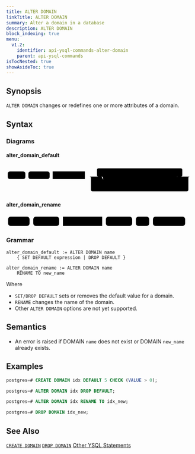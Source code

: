 ```yaml
---
title: ALTER DOMAIN
linkTitle: ALTER DOMAIN
summary: Alter a domain in a database
description: ALTER DOMAIN
block_indexing: true
menu:
  v1.2:
    identifier: api-ysql-commands-alter-domain
    parent: api-ysql-commands
isTocNested: true
showAsideToc: true
---
```


## Synopsis
`ALTER DOMAIN` changes or redefines one or more attributes of a domain.

## Syntax

### Diagrams

#### alter_domain_default

<svg class="rrdiagram" version="1.1" xmlns:xlink="http://www.w3.org/1999/xlink" xmlns="http://www.w3.org/2000/svg" width="615" height="95" viewbox="0 0 615 95"><path class="connector" d="M0 37h5m58 0h10m70 0h10m106 0h50m-5 0q-5 0-5-5v-17q0-5 5-5h271q5 0 5 5v17q0 5-5 5m-266 0h20m43 0h10m75 0h10m83 0h20m-256 0q5 0 5 5v20q0 5 5 5h5m53 0h10m75 0h88q5 0 5-5v-20q0-5 5-5m5 0h40m-336 0q5 0 5 5v38q0 5 5 5h311q5 0 5-5v-38q0-5 5-5m5 0h5"/><rect class="literal" x="5" y="20" width="58" height="25" rx="7"/><text class="text" x="15" y="37">ALTER</text><rect class="literal" x="73" y="20" width="70" height="25" rx="7"/><text class="text" x="83" y="37">DOMAIN</text><a xlink:href="../../grammar_diagrams#domain-name"><rect class="rule" x="153" y="20" width="106" height="25"/><text class="text" x="163" y="37">domain_name</text></a><rect class="literal" x="329" y="20" width="43" height="25" rx="7"/><text class="text" x="339" y="37">SET</text><rect class="literal" x="382" y="20" width="75" height="25" rx="7"/><text class="text" x="392" y="37">DEFAULT</text><a xlink:href="../../grammar_diagrams#expression"><rect class="rule" x="467" y="20" width="83" height="25"/><text class="text" x="477" y="37">expression</text></a><rect class="literal" x="329" y="50" width="53" height="25" rx="7"/><text class="text" x="339" y="67">DROP</text><rect class="literal" x="392" y="50" width="75" height="25" rx="7"/><text class="text" x="402" y="67">DEFAULT</text></svg>

#### alter_domain_rename

<svg class="rrdiagram" version="1.1" xmlns:xlink="http://www.w3.org/1999/xlink" xmlns="http://www.w3.org/2000/svg" width="488" height="35" viewbox="0 0 488 35"><path class="connector" d="M0 22h5m58 0h10m70 0h10m106 0h10m71 0h10m36 0h10m87 0h5"/><rect class="literal" x="5" y="5" width="58" height="25" rx="7"/><text class="text" x="15" y="22">ALTER</text><rect class="literal" x="73" y="5" width="70" height="25" rx="7"/><text class="text" x="83" y="22">DOMAIN</text><a xlink:href="../../grammar_diagrams#domain-name"><rect class="rule" x="153" y="5" width="106" height="25"/><text class="text" x="163" y="22">domain_name</text></a><rect class="literal" x="269" y="5" width="71" height="25" rx="7"/><text class="text" x="279" y="22">RENAME</text><rect class="literal" x="350" y="5" width="36" height="25" rx="7"/><text class="text" x="360" y="22">TO</text><rect class="literal" x="396" y="5" width="87" height="25" rx="7"/><text class="text" x="406" y="22">new_name</text></svg>

### Grammar
```
alter_domain_default := ALTER DOMAIN name
    { SET DEFAULT expression | DROP DEFAULT }

alter_domain_rename := ALTER DOMAIN name
    RENAME TO new_name
```

Where 

- `SET/DROP DEFAULT` sets or removes the default value for a domain.
- `RENAME` changes the name of the domain.
- Other `ALTER DOMAIN` options are not yet supported.

## Semantics

- An error is raised if DOMAIN `name` does not exist or DOMAIN `new_name` already exists.

## Examples

```sql
postgres=# CREATE DOMAIN idx DEFAULT 5 CHECK (VALUE > 0);
```

```sql
postgres=# ALTER DOMAIN idx DROP DEFAULT;
```

```sql
postgres=# ALTER DOMAIN idx RENAME TO idx_new;
```

```sql
postgres=# DROP DOMAIN idx_new;
```

## See Also
[`CREATE DOMAIN`](../ddl_create_domain)
[`DROP DOMAIN`](../ddl_drop_domain)
[Other YSQL Statements](..)

